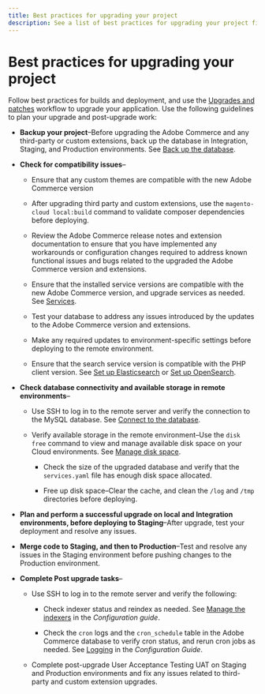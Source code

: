 ```yaml
---
title: Best practices for upgrading your project
description: See a list of best practices for upgrading your project files.
---
```


# Best practices for upgrading your project

Follow best practices for builds and deployment, and use the [Upgrades and patches](../development/commerce-version.md) workflow to upgrade your application. Use the following guidelines to plan your upgrade and post-upgrade work:

- **Backup your project**–Before upgrading the Adobe Commerce and any third-party or custom extensions, back up the database in Integration, Staging, and Production environments. See [Back up the database](../development/commerce-version.md#project-backup).

- **Check for compatibility issues**–

    - Ensure that any custom themes are compatible with the new Adobe Commerce version

    - After upgrading third party and custom extensions, use the `magento-cloud local:build` command to validate composer dependencies before deploying.

    - Review the Adobe Commerce release notes and extension documentation to ensure that you have implemented any workarounds or configuration changes required to address known functional issues and bugs related to the upgraded the Adobe Commerce version and extensions.

    - Ensure that the installed service versions are compatible with the new Adobe Commerce version, and upgrade services as needed. See [Services](../services/services-yaml.md).

    - Test your database to address any issues introduced by the updates to the Adobe Commerce version and extensions.

    - Make any required updates to environment-specific settings before deploying to the remote environment.

    - Ensure that the search service version is compatible with the PHP client version. See [Set up Elasticsearch](../services/elasticsearch.md) or [Set up OpenSearch](../services/opensearch.md).

- **Check database connectivity and available storage in remote environments**–

    - Use SSH to log in to the remote server and verify the connection to the MySQL database. See [Connect to the database](../services/mysql.md#connect-to-the-database).

    - Verify available storage in the remote environment–Use the `disk free` command to view and manage available disk space on your Cloud environments. See [Manage disk space](../storage/manage-disk-space.md).

        - Check the size of the upgraded database and verify that the `services.yaml` file has enough disk space allocated.

        - Free up disk space–Clear the cache, and clean the `/log` and `/tmp` directories before deploying.

- **Plan and perform a successful upgrade on local and Integration environments, before deploying to Staging**–After upgrade, test your deployment and resolve any issues.

- **Merge code to Staging, and then to Production**–Test and resolve any issues in the Staging environment before pushing changes to the Production environment.

- **Complete Post upgrade tasks**–

    - Use SSH to log in to the remote server and verify the following:

        - Check indexer status and reindex as needed. See [Manage the indexers](https://experienceleague.adobe.com/docs/commerce-operations/configuration-guide/cli/manage-indexers.html) in the _Configuration guide_.

        - Check the `cron` logs and the `cron_schedule` table in the Adobe Commerce database to verify cron status, and rerun cron jobs as needed.
      See [Logging](https://experienceleague.adobe.com/docs/commerce-operations/configuration-guide/cli/configure-cron-jobs.html#logging) in the _Configuration Guide_.

    - Complete post-upgrade User Acceptance Testing UAT on Staging and Production environments and fix any issues related to third-party and custom extension upgrades. 

